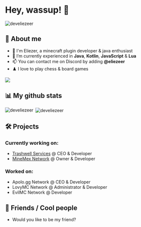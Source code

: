 # Hey, wassup! 👋

<p align="left"> <img src="https://komarev.com/ghpvc/?username=develiezeer&label=Profile%20views&color=0e75b6&style=flat" alt="develiezeer" /> </p>

## 📖 About me
- 👤 I'm Eliezer, a minecraft plugin developer & java enthusiast
- 🌱 I’m currently experienced in **Java**, **Kotlin**, **JavaScript** & **Lua**
- 📫 You can contact me on Discord by adding **@eliezeer**
- ♟️ I love to play chess & board games

<p align="left">
  <a href="https://skillicons.dev">
    <img src="https://skillicons.dev/icons?i=idea,vscode,java,kotlin,js,lua" />
  </a>
</p>

## 📊 My github stats
<p><img align="left" src="https://github-readme-stats.vercel.app/api/top-langs?username=develiezeer&show_icons=true&theme=dark&locale=en&layout=compact" alt="develiezeer" /></p>
<p>&nbsp;<img align="center" src="https://github-readme-stats.vercel.app/api?username=develiezeer&show_icons=true&theme=dark&locale=en" alt="develiezeer" /></p>

## 🛠️ Projects
### Currently working on:

* [Trashwell Services](https://discord.gg/VQ7Jt4GNw8) @ CEO & Developer
* [MineMex Network](https://discord.gg/eW5A35n9Sz) @ Owner & Developer

### Worked on:

* Apolo.gg Network @ CEO & Developer
* LovyMC Network @ Administrator & Developer
* EvilMC Network @ Developer

## 🤜 Friends / Cool people
* Would you like to be my friend?
